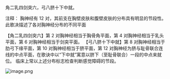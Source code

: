 角二乳四剑突六，弓八脐十下中就。

注释：
胸神经有 12 对，其前支在胸壁皮肤和腹壁皮肤的分布具有明显的节段性。此歌决描述了各对胸神经分布的不同平面

【角二乳四剑突六】第 2 对胸神经相当于胸骨角平面，第 4 对胸神经相当于乳头平面，第 6 对胸神经相当于剑突平面。
【弓八脐十下中就】第 8 对胸神经相当于肋弓下缘平面，第 10 对胸神经相当于脐平面，第 12 对胸神经为脐与耻骨联合连线的中点平面，在歌诀中以“下中就”寓意以脐下（至耻骨联合）一段的中点来就位。
临床上常以上述分布标志检查判断感觉障碍的节段。

![image.png](https://picgo18719498306.oss-cn-guangzhou.aliyuncs.com/20250808171537138.png)

